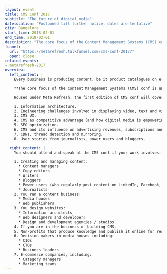 ```yaml
---
layout: event
title: CMS Conf 2017
subtitle: "The future of digital media"
datelocation: "Postponed till further notice, dates are tentative"
city: Bangalore
start_time: 2018-02-01
end_time: 2018-02-01
description: "The core focus of the Content Management Systems (CMS) conf is understanding CMS workflows – why does your workflow necessitate either building a custom CMS or using an existing CMS."
funnel:
  url: "https://metarefresh.talkfunnel.com/cms-conf-2017/"
  open: close
related_events:
- metarefresh-2017
overview:
  left_content: |
    Every business is producing content, be it product catalogues on e-commerce websites, user updates and stories on social networking platforms, or news in the form of text and video on media sites. Managing and displaying content is the cornerstone of business and engineering decisions in every domain – not just media.

    **The core focus of the Content Management Systems (CMS) conf is understanding CMS workflows – why does your workflow necessitate either building a custom CMS or using an existing CMS.**

    Housed under Meta Refresh, the first edition of CMS conf will cover the following topics:

    1. Information architecture.
    2. Engineering challenges involved in displaying video, text and visual content.
    3. CMS UX.
    4. CMS as competitive advantage (and how digital media is empowering different businesses).
    5. SEO optimization.
    6. CMS and its influence on advertising revenues, subscriptions and monetization.
    7. CDNs, thread detection and mirroring.
    8. User stories from journalists, power users and bloggers.

  right_content: |
    You should attend and speak at the CMS conf if your work involves:

    1. Creating and managing content:
      * Content managers
      * Copy editors
      * Writers
      * Bloggers
      * Power users (who regularly post content on LinkedIn, Facebook, Medium and other platforms)
      * Journalists
    2. You run a content business:
      * Media houses
      * Web publishers
    3. You design websites:
      * Information architects
      * Web designers and developers
      * Design and development agencies / studios
    4. If you are in the business of building CMS.
    5. Non-profits that produce knowledge and publish it online for research, advocacy or outreach.
    6. Decision-makers in media houses including:
      * CIOs
      * CTOs
      * Business leaders
    7. E-commerce companies, including:
      * Category managers
      * Marketing teams
---
```

